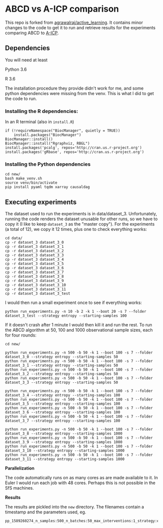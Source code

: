 # ABCD vs A-ICP comparison

This repo is forked from [agrawalraj/active_learning](https://github.com/agrawalraj/active_learning). It contains minor changes to the code to get it to run and retrieve results for the experiments comparing ABCD to [A-ICP](https://github.com/agrawalraj/juangamella/aicp).

## Dependencies

You will need at least

Python 3.6

R 3.6

The installation procedure they provide didn't work for me, and some python dependencies were missing from the venv. This is what I did to get the code to run.

### Installing the R dependencies:

In an R terminal (also in `install.R`)

```
if (!requireNamespace("BiocManager", quietly = TRUE))
    install.packages("BiocManager")
BiocManager::install()
BiocManager::install("Rgraphviz, RBGL")
install.packages('pcalg', repos='http://cran.us.r-project.org')
install.packages('gRbase', repos='http://cran.us.r-project.org')
```

### Installing the Python dependencies

```
cd new/
bash make_venv.sh
source venv/bin/activate
pip install pyaml tqdm xarray causaldag
```

## Executing experiments

The dataset used to run the experiments is in data/dataset_3. Unfortunately, running the code renders the dataset unusable for other runs, so we have to copy it (I like to keep `dataset_3` as the "master copy"). For the experiments (a total of 12), we copy it 12 times, plus one to check everything works:

```
cd data/
cp -r dataset_3 dataset_3_0
cp -r dataset_3 dataset_3_1
cp -r dataset_3 dataset_3_2
cp -r dataset_3 dataset_3_3
cp -r dataset_3 dataset_3_4
cp -r dataset_3 dataset_3_5
cp -r dataset_3 dataset_3_6
cp -r dataset_3 dataset_3_7
cp -r dataset_3 dataset_3_8
cp -r dataset_3 dataset_3_9
cp -r dataset_3 dataset_3_10
cp -r dataset_3 dataset_3_11
cp -r dataset_3 dataset_3_test
```

I would then run a small experiment once to see if everything works:

```
python run_experiments.py -n 10 -b 2 -k 1 --boot 20 -s 7 --folder dataset_3_test --strategy entropy --starting-samples 100
```

If it doesn't crash after 1 minute I would then kill it and run the rest. To run the ABCD algorithm at 50, 100 and 1000 observational sample sizes, each for four rounds:

```
cd new/

python run_experiments.py -n 500 -b 50 -k 1 --boot 100 -s 7 --folder dataset_3_0 --strategy entropy --starting-samples 50
python run_experiments.py -n 500 -b 50 -k 1 --boot 100 -s 7 --folder dataset_3_1 --strategy entropy --starting-samples 50
python run_experiments.py -n 500 -b 50 -k 1 --boot 100 -s 7 --folder dataset_3_2 --strategy entropy --starting-samples 50
python run_experiments.py -n 500 -b 50 -k 1 --boot 100 -s 7 --folder dataset_3_3 --strategy entropy --starting-samples 50

python run_experiments.py -n 500 -b 50 -k 1 --boot 100 -s 7 --folder dataset_3_4 --strategy entropy --starting-samples 100
python run_experiments.py -n 500 -b 50 -k 1 --boot 100 -s 7 --folder dataset_3_5 --strategy entropy --starting-samples 100
python run_experiments.py -n 500 -b 50 -k 1 --boot 100 -s 7 --folder dataset_3_6 --strategy entropy --starting-samples 100
python run_experiments.py -n 500 -b 50 -k 1 --boot 100 -s 7 --folder dataset_3_7 --strategy entropy --starting-samples 100

python run_experiments.py -n 500 -b 50 -k 1 --boot 100 -s 7 --folder dataset_3_8 --strategy entropy --starting-samples 1000
python run_experiments.py -n 500 -b 50 -k 1 --boot 100 -s 7 --folder dataset_3_9 --strategy entropy --starting-samples 1000
python run_experiments.py -n 500 -b 50 -k 1 --boot 100 -s 7 --folder dataset_3_10 --strategy entropy --starting-samples 1000
python run_experiments.py -n 500 -b 50 -k 1 --boot 100 -s 7 --folder dataset_3_11 --strategy entropy --starting-samples 1000
```

**Parallelization**

The code automatically runs on as many cores as are made available to it. In Euler I would run each job with 48 cores. Perhaps this is not possible in the SfS machines.

**Results**

The results are pickled into the `new` directory. The filenames contain a timestamp and the parameters used, eg.

```
pp_1589260274_n_samples:500_n_batches:50_max_interventions:1_strategy:entropy_intervention_strength:5.0_starting_samples:100_target:0_intervention_type:gauss_target_allowed:True.pickle
```

